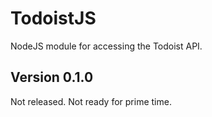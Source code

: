 # TodoistJS
NodeJS module for accessing the Todoist API.

## Version 0.1.0
Not released. Not ready for prime time.

